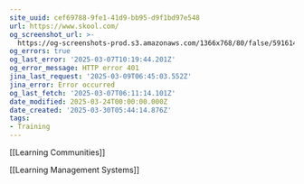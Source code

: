 ```yaml
---
site_uuid: cef69788-9fe1-41d9-bb95-d9f1bd97e548
url: https://www.skool.com/
og_screenshot_url: >-
  https://og-screenshots-prod.s3.amazonaws.com/1366x768/80/false/5916148b9afbd26e770c8ff3838ad81a0d97176ab6cba9887cb83e17bc3b7d80.jpeg""
og_errors: true
og_last_error: '2025-03-07T10:19:44.201Z'
og_error_message: HTTP error 401
jina_last_request: '2025-03-09T06:45:03.552Z'
jina_error: Error occurred
og_last_fetch: '2025-03-07T06:11:14.101Z'
date_modified: 2025-03-24T00:00:00.000Z
date_created: '2025-03-30T05:44:14.876Z'
tags:
- Training
---
```











[[Learning Communities]]

[[Learning Management Systems]]


